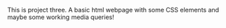This is project three. A basic html webpage with some CSS elements and maybe some working media queries!
